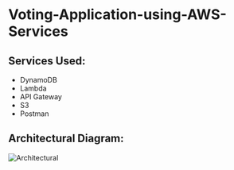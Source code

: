 # Voting-Application-using-AWS-Services 
## Services Used:
- DynamoDB
- Lambda
- API Gateway
- S3
- Postman

## Architectural Diagram:
![Architectural](https://user-images.githubusercontent.com/89773843/200127294-0b45ab95-cc16-4bcc-a16b-5507727f0466.png)

